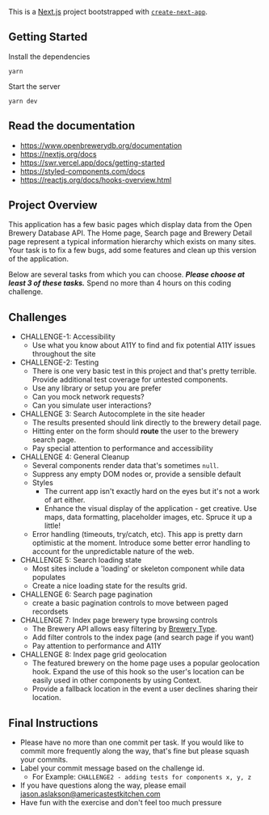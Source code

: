 This is a [Next.js](https://nextjs.org/) project bootstrapped with [`create-next-app`](https://github.com/vercel/next.js/tree/canary/packages/create-next-app).

## Getting Started

Install the dependencies
```
yarn
```

Start the server
```
yarn dev
```

## Read the documentation
* https://www.openbrewerydb.org/documentation
* https://nextjs.org/docs
* https://swr.vercel.app/docs/getting-started
* https://styled-components.com/docs
* https://reactjs.org/docs/hooks-overview.html

## Project Overview

This application has a few basic pages which display data from the Open Brewery Database API. The Home page, Search page and Brewery Detail page represent a typical information hierarchy which exists on many sites. Your task is to fix a few bugs, add some features and clean up this version of the application.

Below are several tasks from which you can choose. _**Please choose at least 3 of these tasks.**_ Spend no more than 4 hours on this coding challenge.

## Challenges
* CHALLENGE-1: Accessibility
  * Use what you know about A11Y to find and fix potential A11Y issues throughout the site
* CHALLENGE-2: Testing
  * There is one very basic test in this project and that's pretty terrible. Provide additional test coverage for untested components.
  * Use any library or setup you are prefer
  * Can you mock network requests?
  * Can you simulate user interactions?
* CHALLENGE 3: Search Autocomplete in the site header
  * The results presented should link directly to the brewery detail page.
  * Hitting enter on the form should **route** the user to the brewery search page.
  * Pay special attention to performance and accessibility
* CHALLENGE 4: General Cleanup
  * Several components render data that's sometimes `null`.
  * Suppress any empty DOM nodes or, provide a sensible default
  * Styles
    * The current app isn't exactly hard on the eyes but it's not a work of art either.
    * Enhance the visual display of the application - get creative. Use maps, data formatting, placeholder images, etc. Spruce it up a little!
  * Error handling (timeouts, try/catch, etc). This app is pretty darn optimistic at the moment. Introduce some better error handling to account for the unpredictable nature of the web.
* CHALLENGE 5: Search loading state
  * Most sites include a 'loading' or skeleton component while data populates
  * Create a nice loading state for the results grid.
* CHALLENGE 6: Search page pagination
  * create a basic pagination controls to move between paged recordsets
* CHALLENGE 7: Index page brewery type browsing controls
  * The Brewery API allows easy filtering by [Brewery Type](https://www.openbrewerydb.org/documentation/01-listbreweries).
  * Add filter controls to the index page (and search page if you want)
  * Pay attention to performance and A11Y
* CHALLENGE 8: Index page grid geolocation
  * The featured brewery on the home page uses a popular geolocation hook. Expand the use of this hook so the user's location can be easily used in other components by using Context.
  * Provide a fallback location in the event a user declines sharing their location.


## Final Instructions
* Please have no more than one commit per task. If you would like to commit more frequently along the way, that's fine but please squash your commits.
* Label your commit message based on the challenge id.
  * For Example: `CHALLENGE2 - adding tests for components x, y, z`
* If you have questions along the way, please email jason.aslakson@americastestkitchen.com
* Have fun with the exercise and don't feel too much pressure
